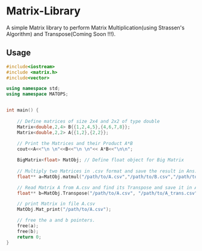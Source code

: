 # Matrix-Library

A simple Matrix library to perform Matrix Multiplication(using Strassen's Algorithm) and Transpose(Coming Soon !!!).


## Usage

```  C++
#include<iostream>
#include <matrix.h>
#include<vector>

using namespace std;
using namespace MATOPS;


int main() {
	
	// Define matrices of size 2x4 and 2x2 of type double
	Matrix<double,2,4> B{{1,2,4,5},{4,6,7,8}};  
	Matrix<double,2,2> A{{1,2},{2,2}};
	
	// Print the Matrices and their Product A*B
	cout<<A<<"\n \n"<<B<<"\n \n"<< A*B<<"\n\n";

	BigMatrix<float> MatObj; // Define float object for Big Matrix
	
	// Multiply two Matrices in .csv format and save the result in Ans.csv file.
	float** a=MatObj.matmul("/path/to/A.csv","/path/to/B.csv","/path/to/Ans.csv");

	// Read Matrix A from A.csv and find its Transpose and save it in A_trans.csv
	float** b=MatObj.Transpose("/path/to/A.csv", "/path/to/A_trans.csv");

	// print Matrix in file A.csv
	MatObj.Mat_print("/path/to/A.csv");

	// free the a and b pointers.
	free(a);
	free(b);
	return 0;
}


```
